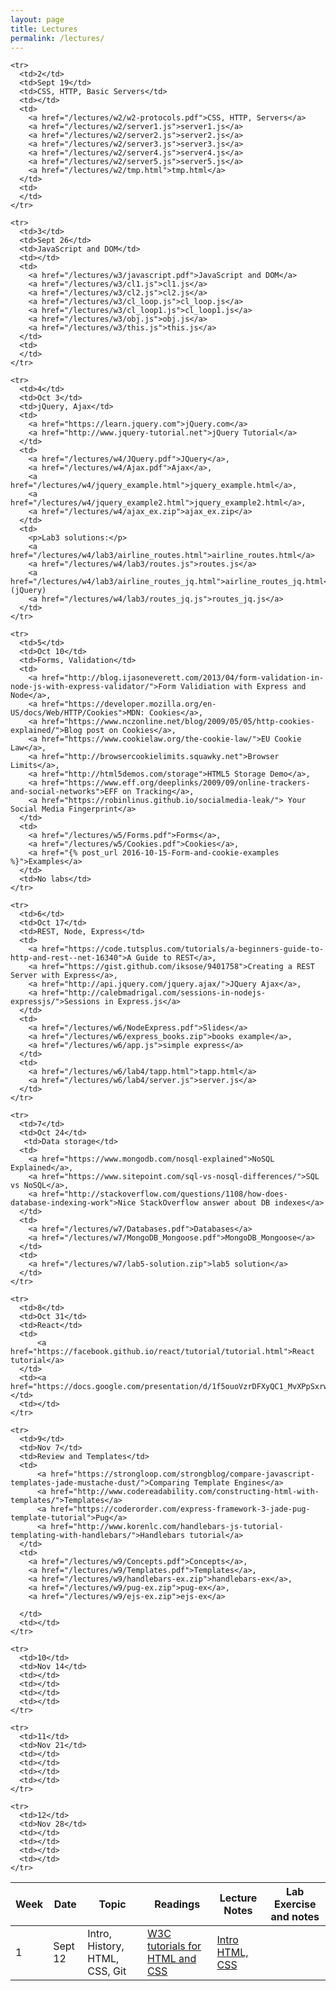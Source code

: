 ```yaml
---
layout: page
title: Lectures
permalink: /lectures/
---
```


<table>
  <thead>
    <tr>
      <th>Week</th>
      <th>Date</th>
      <th>Topic</th>
      <th>Readings</th>
      <th>Lecture Notes</th>
      <th>Lab Exercise and notes</th>
    </tr>
  </thead>
  <tbody>
    <tr>
      <td>1</td>
      <td>Sept 12</td>
      <td>Intro, History, HTML, CSS, Git</td>
      <td>
        <a href="http://www.w3schools.com/">W3C tutorials for HTML and CSS</a>
      </td>
      <td>
        <a href="/lectures/w1/w1-intro.pdf">Intro</a>
        <a href="/lectures/w1/w1-documents.pdf">HTML, CSS</a>
      </td>
      <td>
      </td>
    </tr>

    <tr>
      <td>2</td>
      <td>Sept 19</td>
      <td>CSS, HTTP, Basic Servers</td>
      <td></td>
      <td>
        <a href="/lectures/w2/w2-protocols.pdf">CSS, HTTP, Servers</a>
        <a href="/lectures/w2/server1.js">server1.js</a>
        <a href="/lectures/w2/server2.js">server2.js</a>
        <a href="/lectures/w2/server3.js">server3.js</a>
        <a href="/lectures/w2/server4.js">server4.js</a>
        <a href="/lectures/w2/server5.js">server5.js</a>
        <a href="/lectures/w2/tmp.html">tmp.html</a>
      </td>
      <td>
      </td>
    </tr>

    <tr>
      <td>3</td>
      <td>Sept 26</td>
      <td>JavaScript and DOM</td>
      <td></td>
      <td>
        <a href="/lectures/w3/javascript.pdf">JavaScript and DOM</a>
        <a href="/lectures/w3/cl1.js">cl1.js</a>
        <a href="/lectures/w3/cl2.js">cl2.js</a>
        <a href="/lectures/w3/cl_loop.js">cl_loop.js</a>
        <a href="/lectures/w3/cl_loop1.js">cl_loop1.js</a>
        <a href="/lectures/w3/obj.js">obj.js</a>
        <a href="/lectures/w3/this.js">this.js</a>
      </td>
      <td>
      </td>
    </tr>

    <tr>
      <td>4</td>
      <td>Oct 3</td>
      <td>jQuery, Ajax</td>
      <td>
        <a href="https://learn.jquery.com">jQuery.com</a>
        <a href="http://www.jquery-tutorial.net">jQuery Tutorial</a>
      </td>
      <td>
        <a href="/lectures/w4/JQuery.pdf">JQuery</a>,
        <a href="/lectures/w4/Ajax.pdf">Ajax</a>,
        <a href="/lectures/w4/jquery_example.html">jquery_example.html</a>,
        <a href="/lectures/w4/jquery_example2.html">jquery_example2.html</a>,
        <a href="/lectures/w4/ajax_ex.zip">ajax_ex.zip</a>
      </td>
      <td>
        <p>Lab3 solutions:</p>
        <a href="/lectures/w4/lab3/airline_routes.html">airline_routes.html</a>
        <a href="/lectures/w4/lab3/routes.js">routes.js</a>
        <a href="/lectures/w4/lab3/airline_routes_jq.html">airline_routes_jq.html</a> (jQuery)
        <a href="/lectures/w4/lab3/routes_jq.js">routes_jq.js</a>
      </td>
    </tr>

    <tr>
      <td>5</td>
      <td>Oct 10</td>
      <td>Forms, Validation</td>
      <td>
        <a href="http://blog.ijasoneverett.com/2013/04/form-validation-in-node-js-with-express-validator/">Form Validiation with Express and Node</a>,
        <a href="https://developer.mozilla.org/en-US/docs/Web/HTTP/Cookies">MDN: Cookies</a>,
        <a href="https://www.nczonline.net/blog/2009/05/05/http-cookies-explained/">Blog post on Cookies</a>,
        <a href="https://www.cookielaw.org/the-cookie-law/">EU Cookie Law</a>,
        <a href="http://browsercookielimits.squawky.net">Browser Limits</a>,
        <a href="http://html5demos.com/storage">HTML5 Storage Demo</a>,
        <a href="https://www.eff.org/deeplinks/2009/09/online-trackers-and-social-networks">EFF on Tracking</a>,
        <a href="https://robinlinus.github.io/socialmedia-leak/"> Your Social Media Fingerprint</a>
      </td>
      <td>
        <a href="/lectures/w5/Forms.pdf">Forms</a>,
        <a href="/lectures/w5/Cookies.pdf">Cookies</a>,
        <a href="{% post_url 2016-10-15-Form-and-cookie-examples %}">Examples</a>
      </td>
      <td>No labs</td>
    </tr>

    <tr>
      <td>6</td>
      <td>Oct 17</td>
      <td>REST, Node, Express</td>
      <td>
        <a href="https://code.tutsplus.com/tutorials/a-beginners-guide-to-http-and-rest--net-16340">A Guide to REST</a>,
        <a href="https://gist.github.com/iksose/9401758">Creating a REST Server with Express</a>,
        <a href="http://api.jquery.com/jquery.ajax/">JQuery Ajax</a>,
        <a href="http://calebmadrigal.com/sessions-in-nodejs-expressjs/">Sessions in Express.js</a>
      </td>
      <td>
        <a href="/lectures/w6/NodeExpress.pdf">Slides</a>
        <a href="/lectures/w6/express_books.zip">books example</a>,
        <a href="/lectures/w6/app.js">simple express</a>
      </td>
      <td>
        <a href="/lectures/w6/lab4/tapp.html">tapp.html</a>
        <a href="/lectures/w6/lab4/server.js">server.js</a>
      </td>
    </tr>

    <tr>
      <td>7</td>
      <td>Oct 24</td>
       <td>Data storage</td>
      <td>
        <a href="https://www.mongodb.com/nosql-explained">NoSQL Explained</a>,
        <a href="https://www.sitepoint.com/sql-vs-nosql-differences/">SQL vs NoSQL</a>,
        <a href="http://stackoverflow.com/questions/1108/how-does-database-indexing-work">Nice StackOverflow answer about DB indexes</a>
      </td>
      <td>
        <a href="/lectures/w7/Databases.pdf">Databases</a>
        <a href="/lectures/w7/MongoDB_Mongoose.pdf">MongoDB_Mongoose</a>
      </td>
      <td>
	    <a href="/lectures/w7/lab5-solution.zip">lab5 solution</a>
	  </td>
    </tr>

    <tr>
      <td>8</td>
      <td>Oct 31</td>
      <td>React</td>
      <td>
          <a href="https://facebook.github.io/react/tutorial/tutorial.html">React tutorial</a>
      </td>
      <td><a href="https://docs.google.com/presentation/d/1f5ouoVzrDFXyQC1_MvXPpSxrwTg32qvhHddtJdU8mp0/edit#slide=id.p">React</a></td>
      <td></td>
    </tr>

    <tr>
      <td>9</td>
      <td>Nov 7</td>
      <td>Review and Templates</td>
      <td>
          <a href="https://strongloop.com/strongblog/compare-javascript-templates-jade-mustache-dust/">Comparing Template Engines</a>
          <a href="http://www.codereadability.com/constructing-html-with-templates/">Templates</a>
          <a href="https://coderorder.com/express-framework-3-jade-pug-template-tutorial">Pug</a>
          <a href="http://www.korenlc.com/handlebars-js-tutorial-templating-with-handlebars/">Handlebars tutorial</a>
      </td>
      <td>
  	    <a href="/lectures/w9/Concepts.pdf">Concepts</a>,
	    <a href="/lectures/w9/Templates.pdf">Templates</a>,
	    <a href="/lectures/w9/handlebars-ex.zip">handlebars-ex</a>,
  	    <a href="/lectures/w9/pug-ex.zip">pug-ex</a>,
  	    <a href="/lectures/w9/ejs-ex.zip">ejs-ex</a>

      </td>
      <td></td>
    </tr>

    <tr>
      <td>10</td>
      <td>Nov 14</td>
      <td></td>
      <td></td>
      <td></td>
      <td></td>
    </tr>

    <tr>
      <td>11</td>
      <td>Nov 21</td>
      <td></td>
      <td></td>
      <td></td>
      <td></td>
    </tr>

    <tr>
      <td>12</td>
      <td>Nov 28</td>
      <td></td>
      <td></td>
      <td></td>
      <td></td>
    </tr>
  </tbody>
</table>
